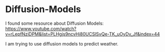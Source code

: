 # Diffusion-Models

I found some resource about Diffusion Models:
https://www.youtube.com/watch?v=rLepfNziDPM&list=PLHgjs9ncvHi80UCSlSvQe-TK_uOyDv_Jf&index=44

I am trying to use diffusion models to predict weather. 
